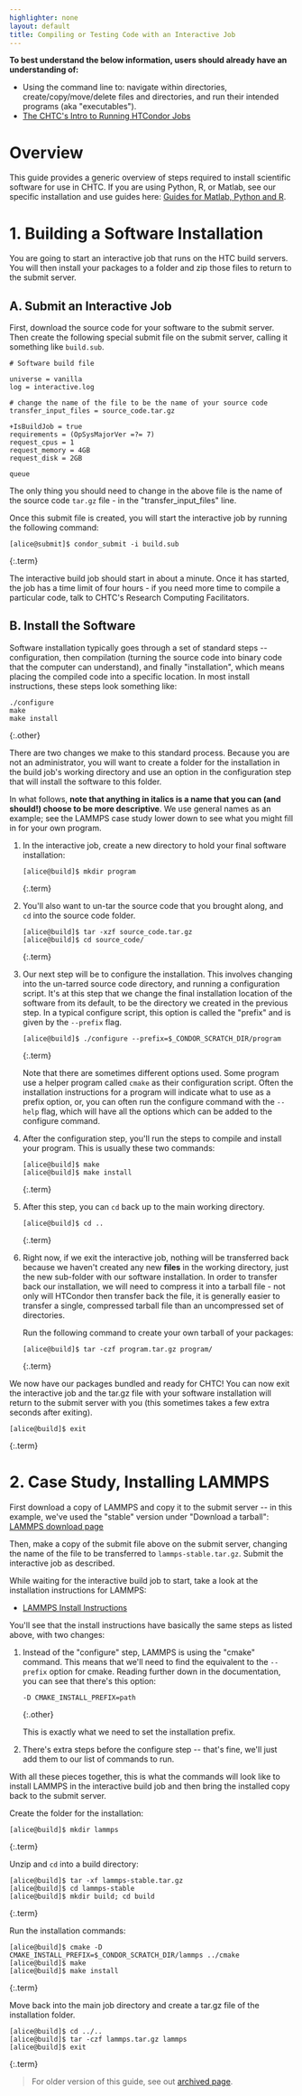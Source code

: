 ```yaml
---
highlighter: none
layout: default
title: Compiling or Testing Code with an Interactive Job
---
```


**To best understand the below information, users should already have an
understanding of:**

-   Using the command line to: navigate within directories,
    create/copy/move/delete files and directories, and run their
    intended programs (aka \"executables\").
-   [The CHTC\'s Intro to Running HTCondor
    Jobs](http://chtc.cs.wisc.edu/helloworld.shtml)

Overview
========

This guide provides a generic overview of steps required to install
scientific software for use in CHTC. If you are using Python, R, or
Matlab, see our specific installation and use guides here: [Guides for
Matlab, Python and R](/howto_overview.shtml).


<a name="build"></a>

**1. Building a Software Installation**
===================================

You are going to start an interactive job that runs on the HTC build
servers. You will then install your packages to a folder and zip those
files to return to the submit server.

<a name="version"></a>

A. Submit an Interactive Job
----------------------------

First, download the source code for your software to the submit server.
Then create the following special submit file on the submit server,
calling it something like `build.sub`.

``` {.sub}
# Software build file

universe = vanilla
log = interactive.log

# change the name of the file to be the name of your source code
transfer_input_files = source_code.tar.gz

+IsBuildJob = true
requirements = (OpSysMajorVer =?= 7)
request_cpus = 1
request_memory = 4GB
request_disk = 2GB

queue
```

The only thing you should need to change in the above file is the name
of the source code `tar.gz` file - in the \"transfer\_input\_files\"
line.

Once this submit file is created, you will start the interactive job by
running the following command:

``` 
[alice@submit]$ condor_submit -i build.sub
```
{:.term}

The interactive build job should start in about a minute. Once it has
started, the job has a time limit of four hours - if you need more time
to compile a particular code, talk to CHTC\'s Research Computing
Facilitators.

B. Install the Software
-----------------------

Software installation typically goes through a set of standard steps \--
configuration, then compilation (turning the source code into binary
code that the computer can understand), and finally \"installation\",
which means placing the compiled code into a specific location. In most
install instructions, these steps look something like:

```
./configure
make
make install
```
 {:.other}

There are two changes we make to this standard process. Because you are
not an administrator, you will want to create a folder for the
installation in the build job\'s working directory and use an option in
the configuration step that will install the software to this folder.

In what follows, **note that anything in italics is a name that you can
(and should!) choose to be more descriptive**. We use general names as
an example; see the LAMMPS case study lower down to see what you might
fill in for your own program.

1.  In the interactive job, create a new directory to hold your final
    software installation:

    ``` 
    [alice@build]$ mkdir program
    ```
    {:.term}

2.  You\'ll also want to un-tar the source code that you brought along,
    and `cd` into the source code folder.

    ``` 
    [alice@build]$ tar -xzf source_code.tar.gz
    [alice@build]$ cd source_code/
    ```
    {:.term}

3.  Our next step will be to configure the installation. This involves
    changing into the un-tarred source code directory, and running a
    configuration script. It\'s at this step that we change the final
    installation location of the software from its default, to be the
    directory we created in the previous step. In a typical configure
    script, this option is called the \"prefix\" and is given by the
    `--prefix` flag.

    ``` 
    [alice@build]$ ./configure --prefix=$_CONDOR_SCRATCH_DIR/program
    ```
    {:.term}

    Note that there are sometimes different options used. Some program
    use a helper program called `cmake` as their configuration script.
    Often the installation instructions for a program will indicate what
    to use as a prefix option, or, you can often run the configure
    command with the `--help` flag, which will have all the options
    which can be added to the configure command.

4.  After the configuration step, you\'ll run the steps to compile and
    install your program. This is usually these two commands:

    ``` 
    [alice@build]$ make
    [alice@build]$ make install
    ```
    {:.term}

5.  After this step, you can `cd` back up to the main working directory.

    ``` 
    [alice@build]$ cd ..
    ```
    {:.term}

6.  Right now, if we exit the interactive job, nothing will be
    transferred back because we haven\'t created any new **files** in
    the working directory, just the new sub-folder with our software
    installation. In order to transfer back our installation, we will
    need to compress it into a tarball file - not only will HTCondor
    then transfer back the file, it is generally easier to transfer a
    single, compressed tarball file than an uncompressed set of
    directories.

    Run the following command to create your own tarball of your
    packages:

    ``` 
    [alice@build]$ tar -czf program.tar.gz program/
    ```
    {:.term}

We now have our packages bundled and ready for CHTC! You can now exit
the interactive job and the tar.gz file with your software installation
will return to the submit server with you (this sometimes takes a few
extra seconds after exiting).

``` {.term}
[alice@build]$ exit 
```
{:.term}

<a name="case-study"></a>

**2. Case Study, Installing LAMMPS**
================================

First download a copy of LAMMPS and copy it to the submit server \-- in
this example, we\'ve used the \"stable\" version under \"Download a
tarball\": [LAMMPS download
page](https://lammps.sandia.gov/download.html)

Then, make a copy of the submit file above on the submit server,
changing the name of the file to be transferred to
`lammps-stable.tar.gz`. Submit the interactive job as described.

While waiting for the interactive build job to start, take a look at the
installation instructions for LAMMPS:

-   [LAMMPS Install
    Instructions](https://lammps.sandia.gov/doc/Build_cmake.html)

You\'ll see that the install instructions have basically the same steps
as listed above, with two changes:

1.  Instead of the \"configure\" step, LAMMPS is using the \"cmake\"
    command. This means that we\'ll need to find the equivalent to the
    `--prefix` option for cmake. Reading further down in the
    documentation, you can see that there\'s this option:

    ``` 
    -D CMAKE_INSTALL_PREFIX=path
    ```
    {:.other}

    This is exactly what we need to set the installation prefix.

2.  There\'s extra steps before the configure step \-- that\'s fine,
    we\'ll just add them to our list of commands to run.

With all these pieces together, this is what the commands will look like
to install LAMMPS in the interactive build job and then bring the
installed copy back to the submit server.

Create the folder for the installation:

``` 
[alice@build]$ mkdir lammps
```
{:.term}

Unzip and `cd` into a build directory:

```
[alice@build]$ tar -xf lammps-stable.tar.gz
[alice@build]$ cd lammps-stable
[alice@build]$ mkdir build; cd build 
```
{:.term}

Run the installation commands:

``` 
[alice@build]$ cmake -D CMAKE_INSTALL_PREFIX=$_CONDOR_SCRATCH_DIR/lammps ../cmake 
[alice@build]$ make
[alice@build]$ make install 
```
{:.term}

Move back into the main job directory and create a tar.gz file of the
installation folder.

``` 
[alice@build]$ cd ../..
[alice@build]$ tar -czf lammps.tar.gz lammps
[alice@build]$ exit
```
{:.term}



> For older version of this guide, see out [archived
> page](archived/inter-submit.shtml).
